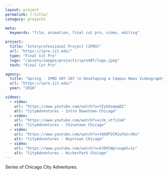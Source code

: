 ```yaml
---
layout: project
permalink: /:title/
category: projects

meta:
  keywords: "film, animation, final cut pro, video, editing"

project:
  title: "Interprofessional Project (IPRO)"
  url: "https://ipro.iit.edu/"
  type: "Final Cut Pro"
  logo: "/assets/images/projects/ipro497/logo.jpeg"
  tech: "Final Cut Pro"

agency:
  title: "Spring - IPRO 497-107 \n Developing a Campus News Videography Experience"
  url: "https://ipro.iit.edu/"
  year: "2016"

videos:
  - video:
    url: "https://www.youtube.com/watch?v=YZyUUoqwqQI"
    alt: "CityAdventures - Intro Downtown Chicago"
  - video:
    url: "https://www.youtube.com/watch?v=LVo_xtfi2e4"
    alt: "CityAdventures - Chinatown Chicago"
  - video:
    url: "https://www.youtube.com/watch?v=tAXDP2CMiwY&t=30s"
    alt: "CityAdventures - Boystown Chicago"
  - video:
    url: "https://www.youtube.com/watch?v=kJOVCWpruug&t=1s"
    alt: "CityAdventures - WickerPark Chicago"
---
```

<p>Series of Chicago City Adventures.</p>
 